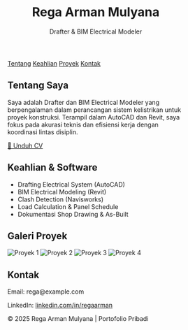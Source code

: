 <!DOCTYPE html>

<html lang="id">

  <head>
  <meta charset="UTF-8" />
  <meta name="viewport" content="width=device-width, initial-scale=1.0"/>
  <title>Portofolio Rega Arman Mulyana</title>
  <style>
    * {
      box-sizing: border-box;
      scroll-behavior: smooth;
    }

  body {
      margin: 0;
      font-family: 'Segoe UI', sans-serif;
      background: #f4f4f4;
      color: #333;
    }

  header {
     background: #2c3e50;
      color: white;
      padding: 2rem;
      text-align: center;
      animation: fadeDown 1s ease-in-out;
    }

  nav {
      background: #1a252f;
      display: flex;
      justify-content: center;
      gap: 2rem;
      padding: 0.8rem 0;
    }

   nav a {
      color: white;
      text-decoration: none;
      font-weight: bold;
    }

   nav a:hover {
      text-decoration: underline;
    }

   main {
      padding: 2rem;
      max-width: 900px;
      margin: auto;
      background: white;
      box-shadow: 0 0 15px rgba(0,0,0,0.1);
      border-radius: 12px;
      animation: fadeUp 1.2s ease;
    }

  h1, h2 {
      color: #2c3e50;
    }

  section {
      margin-bottom: 3rem;
      opacity: 0;
      transform: translateY(40px);
      animation: slideUp 1s forwards;
    }

  section:nth-child(2) { animation-delay: 0.4s; }
    section:nth-child(3) { animation-delay: 0.6s; }
    section:nth-child(4) { animation-delay: 0.8s; }
    section:nth-child(5) { animation-delay: 1s; }

   ul {
      padding-left: 1.2rem;
    }

   footer {
      text-align: center;
      padding: 1.5rem;
      background: #2c3e50;
      color: white;
      margin-top: 3rem;
      animation: fadeUp 1.5s ease-in;
    }

  .gallery {
      display: grid;
      grid-template-columns: repeat(auto-fit, minmax(250px, 1fr));
      gap: 1rem;
    }

  .gallery img {
      width: 100%;
      height: 180px;
      object-fit: cover;
      border-radius: 8px;
      transition: transform 0.3s;
    }

  .gallery img:hover {
      transform: scale(1.05);
    }

  .btn {
      display: inline-block;
      padding: 0.8rem 1.5rem;
      background: #2980b9;
      color: white;
      text-decoration: none;
      border-radius: 8px;
      margin-top: 1rem;
      transition: background 0.3s;
    }

  .btn:hover {
      background: #1c5e8a;
    }

   @keyframes slideUp {
      to {
        opacity: 1;
        transform: translateY(0);
      }
    }

  @keyframes fadeDown {
      0% { opacity: 0; transform: translateY(-30px); }
      100% { opacity: 1; transform: translateY(0); }
    }

  @keyframes fadeUp {
      0% { opacity: 0; transform: translateY(30px); }
      100% { opacity: 1; transform: translateY(0); }
    }
  </style>
</head>
<body>
  <header>
    <h1>Rega Arman Mulyana</h1>
    <p>Drafter & BIM Electrical Modeler</p>
  </header>

  <nav>
    <a href="#tentang">Tentang</a>
    <a href="#keahlian">Keahlian</a>
    <a href="#proyek">Proyek</a>
    <a href="#kontak">Kontak</a>
  </nav>

  <main>
    <section id="tentang">
      <h2>Tentang Saya</h2>
      <p>
        Saya adalah Drafter dan BIM Electrical Modeler yang berpengalaman dalam perancangan sistem kelistrikan untuk proyek konstruksi. Terampil dalam AutoCAD dan Revit, saya fokus pada akurasi teknis dan efisiensi kerja dengan koordinasi lintas disiplin.
      </p>
      <a class="btn" href="CV-RegaArmanMulyana.pdf" download>📄 Unduh CV</a>
    </section>

  <section id="keahlian">
  <h2>Keahlian & Software</h2>
      <ul>
  <li>Drafting Electrical System (AutoCAD)</li>
  <li>BIM Electrical Modeling (Revit)</li>
  <li>Clash Detection (Navisworks)</li>
  <li>Load Calculation & Panel Schedule</li>
  <li>Dokumentasi Shop Drawing & As-Built</li>
  </ul>
  </section>

  <section id="proyek">
      <h2>Galeri Proyek</h2>
      <div class="gallery">
  <img src="https://via.placeholder.com/400x300?text=Proyek+1" alt="Proyek 1">
  <img src="https://via.placeholder.com/400x300?text=Proyek+2" alt="Proyek 2">
  <img src="https://via.placeholder.com/400x300?text=Proyek+3" alt="Proyek 3">
  <img src="https://via.placeholder.com/400x300?text=Proyek+4" alt="Proyek 4">
  </div>
  </section>

  <section id="kontak">
      <h2>Kontak</h2>
      <p>Email: rega@example.com</p>
      <p>LinkedIn: <a href="#">linkedin.com/in/regaarman</a></p>
    </section>
  </main>

  <footer>
    &copy; 2025 Rega Arman Mulyana | Portofolio Pribadi
  </footer>
</body>
</html>
